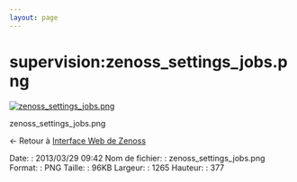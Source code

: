 ```yaml
---
layout: page
---
```


supervision:zenoss\_settings\_jobs.png
======================================

[![zenoss\_settings\_jobs.png](..//assets/media/supervision/zenoss_settings_jobs.png@cache=&w=900&h=268 "zenoss_settings_jobs.png")](..//assets/media/supervision/zenoss_settings_jobs.png@cache= "Afficher le fichier original")

zenoss\_settings\_jobs.png

← Retour à [Interface Web de
Zenoss](../../zenoss/zenoss-interface.html "zenoss:zenoss-interface")

Date:
:   2013/03/29 09:42
Nom de fichier:
:   zenoss\_settings\_jobs.png
Format:
:   PNG
Taille:
:   96KB
Largeur:
:   1265
Hauteur:
:   377

